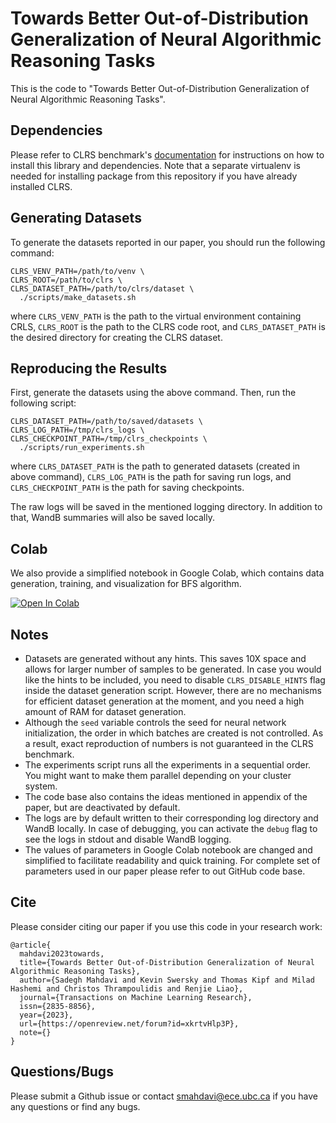# Towards Better Out-of-Distribution Generalization of Neural Algorithmic Reasoning Tasks 
This is the code to "Towards Better Out-of-Distribution Generalization of Neural Algorithmic Reasoning Tasks". 

## Dependencies

Please refer to CLRS benchmark's [documentation](https://github.com/deepmind/clrs/tree/b3bd8d1e912b5333964e0de49842a2019739fc53) for instructions on how to install this library and dependencies. Note that a separate virtualenv is needed for installing package from this repository if you have already installed CLRS.

## Generating Datasets

To generate the datasets reported in our paper, you should run the following command:

```console
CLRS_VENV_PATH=/path/to/venv \
CLRS_ROOT=/path/to/clrs \
CLRS_DATASET_PATH=/path/to/clrs/dataset \
  ./scripts/make_datasets.sh
```

where ```CLRS_VENV_PATH``` is the path to the virtual environment containing CRLS, ```CLRS_ROOT``` is the path to the CLRS code root, and ```CLRS_DATASET_PATH``` is the desired directory for creating the CLRS dataset.


## Reproducing the Results

First, generate the datasets using the above command. Then, run the following script:  

```console
CLRS_DATASET_PATH=/path/to/saved/datasets \
CLRS_LOG_PATH=/tmp/clrs_logs \
CLRS_CHECKPOINT_PATH=/tmp/clrs_checkpoints \
  ./scripts/run_experiments.sh
```

where ```CLRS_DATASET_PATH``` is the path to generated datasets (created in above command), ```CLRS_LOG_PATH``` is the path for saving run logs, and ```CLRS_CHECKPOINT_PATH``` is the path for saving checkpoints.

The raw logs will be saved in the mentioned logging directory. In addition to that, WandB summaries will also be saved locally.

## Colab

We also provide a simplified notebook in Google Colab, which contains data generation, training, and visualization for BFS algorithm. 

<a href="https://colab.research.google.com/drive/1Mw_5pcngsPEafljfsUSnvzwX6IiM3iwW" target="_parent"><img src="https://colab.research.google.com/assets/colab-badge.svg" alt="Open In Colab"/></a>


## Notes

* Datasets are generated without any hints. This saves 10X space and allows for larger number of samples to be generated. In case you would like the hints to be included, you need to disable ```CLRS_DISABLE_HINTS``` flag inside the dataset generation script. However, there are no mechanisms for efficient dataset generation at the moment, and you need a high amount of RAM for dataset generation.
* Although the ```seed``` variable controls the seed for neural network initialization, the order in which batches are created is not controlled. As a result, exact reproduction of numbers is not guaranteed in the CLRS benchmark.
* The experiments script runs all the experiments in a sequential order. You might want to make them parallel depending on your cluster system.
* The code base also contains the ideas mentioned in appendix of the paper, but are deactivated by default.
* The logs are by default written to their corresponding log directory and WandB locally. In case of debugging, you can activate the ```debug``` flag to see the logs in stdout and disable WandB logging.
* The values of parameters in Google Colab notebook are changed and simplified to facilitate readability and quick training. For complete set of parameters used in our paper please refer to out GitHub code base.

## Cite
Please consider citing our paper if you use this code in your research work:

```
@article{
  mahdavi2023towards,
  title={Towards Better Out-of-Distribution Generalization of Neural Algorithmic Reasoning Tasks},
  author={Sadegh Mahdavi and Kevin Swersky and Thomas Kipf and Milad Hashemi and Christos Thrampoulidis and Renjie Liao},
  journal={Transactions on Machine Learning Research},
  issn={2835-8856},
  year={2023},
  url={https://openreview.net/forum?id=xkrtvHlp3P},
  note={}
}
```

## Questions/Bugs
Please submit a Github issue or contact smahdavi@ece.ubc.ca if you have any questions or find any bugs.
